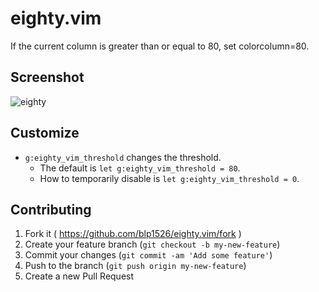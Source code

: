 # eighty.vim

If the current column is greater than or equal to 80, set colorcolumn=80.

## Screenshot

![eighty](https://cloud.githubusercontent.com/assets/1040576/13031317/4d77c22e-d30d-11e5-9992-49826857dcbc.gif)

## Customize

* `g:eighty_vim_threshold` changes the threshold.
  * The default is `let g:eighty_vim_threshold = 80`.
  * How to temporarily disable is `let g:eighty_vim_threshold = 0`.

## Contributing

1. Fork it ( https://github.com/blp1526/eighty.vim/fork )
1. Create your feature branch (`git checkout -b my-new-feature`)
1. Commit your changes (`git commit -am 'Add some feature'`)
1. Push to the branch (`git push origin my-new-feature`)
1. Create a new Pull Request

